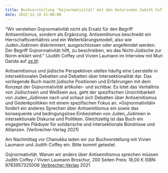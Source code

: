 ```yaml
---
title: Buchvorstellung "Gojnormativität" mit den Autorinnen Judith Coffey und Vivien Laumann
date: 2022-12-18 15:00:00
---
```


"Wir verstehen Gojnormativität nicht als Ersatz für den Begriff Antisemitismus, sondern als Ergänzung. Antisemitismus beschreibt ein Herrschaftsverhältnis und ein Welterklärungsmodell, also wie Juden:Jüdinnen diskriminiert, ausgeschlossen oder angefeindet werden. Der Begriff Gojnormativität hilft, zu beschreiben, wo das Nicht-Jüdische zur Norm erklärt wird." (Judith Coffey und Vivien Laumann im Interview mit Muri Darida auf [ze.tt](https://www.zeit.de/zett/politik/2021-11/judith-coffey-vivien-laumann-gojnormativitaet-antisemitismus/komplettansicht?utm_referrer=https%3A%2F%2Fwww.verbrecherverlag.de%2F))

Antisemitismus und jüdische Perspektiven stellen häufig eine Leerstelle in intersektionalen Debatten und Debatten über Intersektionalität dar. Das vorliegende Buch macht jüdische Positionen und Erfahrungen mit dem Konzept der Gojnormativität artikulier- und sichtbar. Es lotet das Verhältnis von Jüdischsein und Weißsein aus, geht der spezifischen Unsichtbarkeit von Juden_Jüdinnen nach und schaut sich Debatten über Antisemitismus und Gedenkpolitiken mit einem spezifischen Fokus an. »Gojnormativität« fordert ein anderes Sprechen über Antisemitismus ein sowie das konsequente und bedingungslose Einbeziehen von Juden_Jüdinnen in intersektionale Diskurse und Politiken. Gleichzeitig ist das Buch ein engagiertes Plädoyer für solidarische und intersektionale Bündnisse und Allianzen. (Verbrecher-Verlag 2021)

Am Nachmittag vor Chanukka laden wir zur Buchvorstellung mit Vivien Laumann und Judith Coffey ein. Bitte kommt getestet.

Gojnormativität. Warum wir anders über Antisemitismus sprechen müssen
Judith Coffey / Vivien Laumann
Broschur, 200 Seiten
Preis: 18,00 €
ISBN: 9783957325006
[Verbrecher-Verlag](https://www.verbrecherverlag.de/book/detail/1072) 2021
